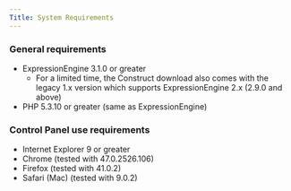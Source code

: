 ```yaml
---
Title: System Requirements
---
```


### General requirements

- ExpressionEngine 3.1.0 or greater
	- For a limited time, the Construct download also comes with the legacy 1.x version which supports ExpressionEngine 2.x (2.9.0 and above)
- PHP 5.3.10 or greater (same as ExpressionEngine)

### Control Panel use requirements

- Internet Explorer 9 or greater
- Chrome (tested with 47.0.2526.106)
- Firefox (tested with 41.0.2)
- Safari (Mac) (tested with 9.0.2)
